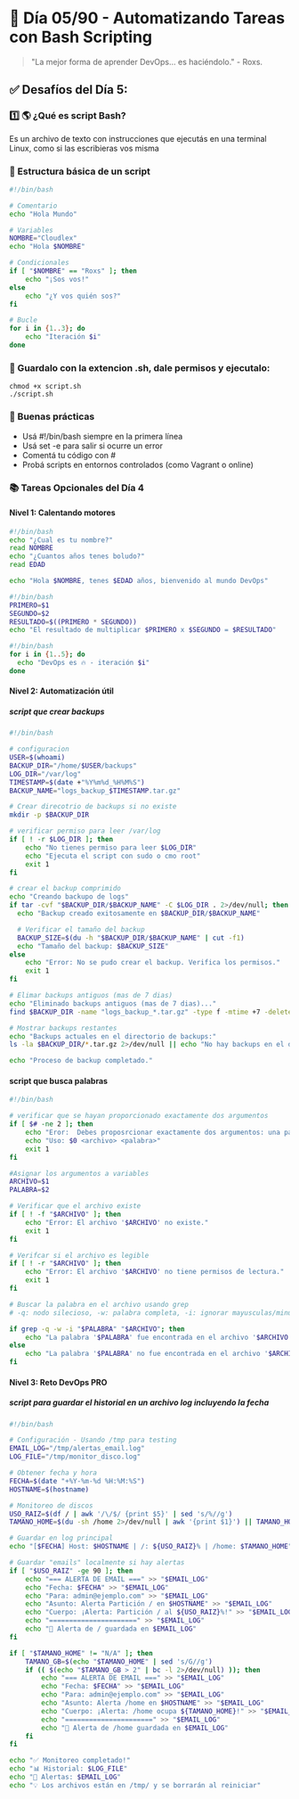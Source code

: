 # 📅 Día 05/90 - Automatizando Tareas con Bash Scripting

> "La mejor forma de aprender DevOps... es haciéndolo." - Roxs.

## ✅ Desafíos del Día 5:

### 1️⃣ 🌎 ¿Qué es script Bash?

Es un archivo de texto con instrucciones que ejecutás en una terminal Linux, como si las escribieras vos misma

### 🔁 Estructura básica de un script

```bash
#!/bin/bash

# Comentario
echo "Hola Mundo"

# Variables
NOMBRE="Cloudlex"
echo "Hola $NOMBRE"

# Condicionales
if [ "$NOMBRE" == "Roxs" ]; then
    echo "¡Sos vos!"
else
    echo "¿Y vos quién sos?"
fi

# Bucle
for i in {1..3}; do
    echo "Iteración $i"
done
```

### 📌 Guardalo con la extencion .sh, dale permisos y ejecutalo:

```text
chmod +x script.sh
./script.sh
```

### 🧪 Buenas prácticas

- Usá #!/bin/bash siempre en la primera línea
- Usá set -e para salir si ocurre un error
- Comentá tu código con #
- Probá scripts en entornos controlados (como Vagrant o online)

### 📚 Tareas Opcionales del Día 4

#### Nivel 1: Calentando motores

```bash
#!/bin/bash
echo "¿Cual es tu nombre?"
read NOMBRE
echo "¿Cuantos años tenes boludo?"
read EDAD

echo "Hola $NOMBRE, tenes $EDAD años, bienvenido al mundo DevOps"
```

```bash
#!/bin/bash
PRIMERO=$1
SEGUNDO=$2
RESULTADO=$((PRIMERO * SEGUNDO))
echo "El resultado de multiplicar $PRIMERO x $SEGUNDO = $RESULTADO"
```

```bash
#!/bin/bash
for i in {1..5}; do
  echo "DevOps es 🔥 - iteración $i"
done
```

#### Nivel 2: Automatización útil

##### script que crear backups

```bash
#!/bin/bash

# configuracion
USER=$(whoami)
BACKUP_DIR="/home/$USER/backups"
LOG_DIR="/var/log"
TIMESTAMP=$(date +"%Y%m%d_%H%M%S")
BACKUP_NAME="logs_backup_$TIMESTAMP.tar.gz"

# Crear direcotrio de backups si no existe
mkdir -p $BACKUP_DIR

# verificar permiso para leer /var/log
if [ ! -r $LOG_DIR ]; then
    echo "No tienes permiso para leer $LOG_DIR"
    echo "Ejecuta el script con sudo o cmo root"
    exit 1
fi

# crear el backup comprimido
echo "Creando backupo de logs"
if tar -cvf "$BACKUP_DIR/$BACKUP_NAME" -C $LOG_DIR . 2>/dev/null; then
  echo "Backup creado exitosamente en $BACKUP_DIR/$BACKUP_NAME"

  # Verificar el tamaño del backup
  BACKUP_SIZE=$(du -h "$BACKUP_DIR/$BACKUP_NAME" | cut -f1)
  echo "Tamaño del backup: $BACKUP_SIZE"
else
    echo "Error: No se pudo crear el backup. Verifica los permisos."
    exit 1
fi

# Elimar backups antiguos (mas de 7 dias)
echo "Eliminado backups antiguos (mas de 7 dias)..."
find $BACKUP_DIR -name "logs_backup_*.tar.gz" -type f -mtime +7 -delete

# Mostrar backups restantes
echo "Backups actuales en el directorio de backups:"
ls -la $BACKUP_DIR/*.tar.gz 2>/dev/null || echo "No hay backups en el directorio."

echo "Proceso de backup completado."
```

#### script que busca palabras

```bash
#!/bin/bash

# verificar que se hayan proporcionado exactamente dos argumentos
if [ $# -ne 2 ]; then
    echo "Eror:  Debes proposrcionar exactamente dos argumentos: una palabra y un archivo."
    echo "Uso: $0 <archivo> <palabra>"
    exit 1
fi

#Asignar los argumentos a variables
ARCHIVO=$1
PALABRA=$2

# Verificar que el archivo existe
if [ ! -f "$ARCHIVO" ]; then
    echo "Error: El archivo '$ARCHIVO' no existe."
    exit 1
fi

# Verifcar si el archivo es legible
if [ ! -r "$ARCHIVO" ]; then
    echo "Error: El archivo '$ARCHIVO' no tiene permisos de lectura."
    exit 1
fi

# Buscar la palabra en el archivo usando grep
# -q: nodo silecioso, -w: palabra completa, -i: ignorar mayusculas/minusculas

if grep -q -w -i "$PALABRA" "$ARCHIVO"; then
    echo "La palabra '$PALABRA' fue encontrada en el archivo '$ARCHIVO'."
else
    echo "La palabra '$PALABRA' no fue encontrada en el archivo '$ARCHIVO'."
fi
```

#### Nivel 3: Reto DevOps PRO

##### script para guardar el historial en un archivo log incluyendo la fecha

```bash
#!/bin/bash

# Configuración - Usando /tmp para testing
EMAIL_LOG="/tmp/alertas_email.log"
LOG_FILE="/tmp/monitor_disco.log"

# Obtener fecha y hora
FECHA=$(date "+%Y-%m-%d %H:%M:%S")
HOSTNAME=$(hostname)

# Monitoreo de discos
USO_RAIZ=$(df / | awk '/\/$/ {print $5}' | sed 's/%//g')
TAMANO_HOME=$(du -sh /home 2>/dev/null | awk '{print $1}') || TAMANO_HOME="N/A"

# Guardar en log principal
echo "[$FECHA] Host: $HOSTNAME | /: ${USO_RAIZ}% | /home: $TAMANO_HOME" >> "$LOG_FILE"

# Guardar "emails" localmente si hay alertas
if [ "$USO_RAIZ" -ge 90 ]; then
    echo "=== ALERTA DE EMAIL ===" >> "$EMAIL_LOG"
    echo "Fecha: $FECHA" >> "$EMAIL_LOG"
    echo "Para: admin@ejemplo.com" >> "$EMAIL_LOG"
    echo "Asunto: Alerta Partición / en $HOSTNAME" >> "$EMAIL_LOG"
    echo "Cuerpo: ¡Alerta: Partición / al ${USO_RAIZ}%!" >> "$EMAIL_LOG"
    echo "======================" >> "$EMAIL_LOG"
    echo "📧 Alerta de / guardada en $EMAIL_LOG"
fi

if [ "$TAMANO_HOME" != "N/A" ]; then
    TAMANO_GB=$(echo "$TAMANO_HOME" | sed 's/G//g')
    if (( $(echo "$TAMANO_GB > 2" | bc -l 2>/dev/null) )); then
        echo "=== ALERTA DE EMAIL ===" >> "$EMAIL_LOG"
        echo "Fecha: $FECHA" >> "$EMAIL_LOG"
        echo "Para: admin@ejemplo.com" >> "$EMAIL_LOG"
        echo "Asunto: Alerta /home en $HOSTNAME" >> "$EMAIL_LOG"
        echo "Cuerpo: ¡Alerta: /home ocupa ${TAMANO_HOME}!" >> "$EMAIL_LOG"
        echo "======================" >> "$EMAIL_LOG"
        echo "📧 Alerta de /home guardada en $EMAIL_LOG"
    fi
fi

echo "✅ Monitoreo completado!"
echo "📊 Historial: $LOG_FILE"
echo "📧 Alertas: $EMAIL_LOG"
echo "💡 Los archivos están en /tmp/ y se borrarán al reiniciar"
```
